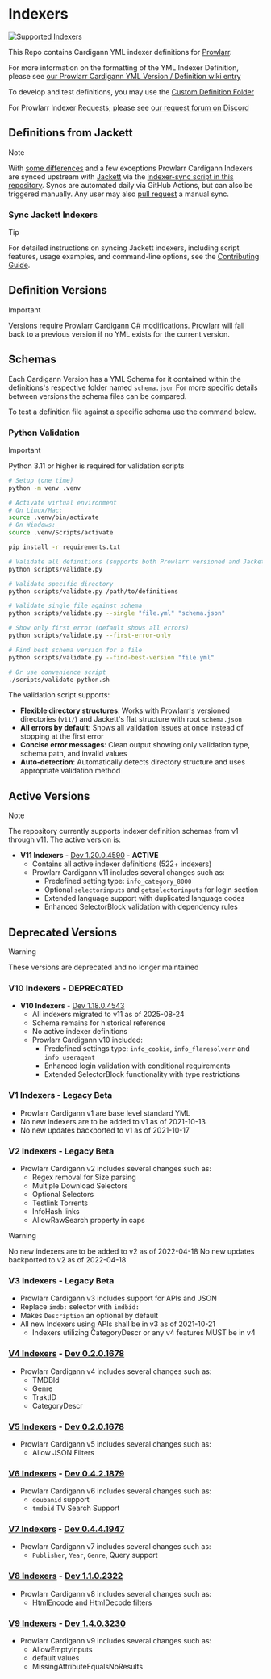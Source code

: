 # Indexers

[![Supported Indexers](https://img.shields.io/badge/Supported%20Indexers-View%20all%20currently%20supported%20indexers%20%26%20trackers-important)](https://wiki.servarr.com/en/prowlarr/supported-indexers)

This Repo contains Cardigann YML indexer definitions for [Prowlarr](https://github.com/Prowlarr/Prowlarr).

For more information on the formatting of the YML Indexer Definition, please see [our Prowlarr Cardigann YML Version / Definition wiki entry](https://wiki.servarr.com/en/prowlarr/cardigann-yml-definition)

To develop and test definitions, you may use the [Custom Definition Folder](https://wiki.servarr.com/prowlarr/indexers#adding-a-custom-yml-definition)

For Prowlarr Indexer Requests; please see [our request forum on Discord](https://requests.prowlarr.com/)

## Definitions from Jackett

> [!NOTE]
> With [some differences](https://github.com/Prowlarr/Indexers/issues/370) and a few exceptions Prowlarr Cardigann Indexers are synced upstream with [Jackett](https://github.com/Jackett/Jackett) via the [indexer-sync script in this repository](https://github.com/Prowlarr/Indexers/blob/master/scripts/indexer-sync-v2.sh). Syncs are automated daily via GitHub Actions, but can also be triggered manually. Any user may also [pull request](https://github.com/Prowlarr/Indexers/compare) a manual sync.

### Sync Jackett Indexers

> [!TIP]
> For detailed instructions on syncing Jackett indexers, including script features, usage examples, and command-line options, see the [Contributing Guide](CONTRIBUTING.md#indexer-sync-process).

## Definition Versions

> [!IMPORTANT]
> Versions require Prowlarr Cardigann C# modifications.
> Prowlarr will fall back to a previous version if no YML exists for the current version.

## Schemas

Each Cardigann Version has a YML Schema for it contained within the definitions's respective folder named `schema.json`
For more specific details between versions the schema files can be compared.

To test a definition file against a specific schema use the command below.

### Python Validation

> [!IMPORTANT]
> Python 3.11 or higher is required for validation scripts

```bash
# Setup (one time)
python -m venv .venv

# Activate virtual environment
# On Linux/Mac:
source .venv/bin/activate
# On Windows:
source .venv/Scripts/activate

pip install -r requirements.txt

# Validate all definitions (supports both Prowlarr versioned and Jackett flat structures)
python scripts/validate.py

# Validate specific directory
python scripts/validate.py /path/to/definitions

# Validate single file against schema
python scripts/validate.py --single "file.yml" "schema.json"

# Show only first error (default shows all errors)
python scripts/validate.py --first-error-only

# Find best schema version for a file
python scripts/validate.py --find-best-version "file.yml"

# Or use convenience script
./scripts/validate-python.sh
```

The validation script supports:
- **Flexible directory structures**: Works with Prowlarr's versioned directories (`v11/`) and Jackett's flat structure with root `schema.json`
- **All errors by default**: Shows all validation issues at once instead of stopping at the first error
- **Concise error messages**: Clean output showing only validation type, schema path, and invalid values
- **Auto-detection**: Automatically detects directory structure and uses appropriate validation method

## Active Versions

> [!NOTE]
> The repository currently supports indexer definition schemas from v1 through v11. The active version is:

- **V11 Indexers** - [Dev 1.20.0.4590](https://github.com/Prowlarr/Prowlarr/releases/tag/v1.20.0.4590) - **ACTIVE**
  - Contains all active indexer definitions (522+ indexers)
  - Prowlarr Cardigann v11 includes several changes such as:
    - Predefined setting type: `info_category_8000`
    - Optional `selectorinputs` and `getselectorinputs` for login section
    - Extended language support with duplicated language codes
    - Enhanced SelectorBlock validation with dependency rules

## Deprecated Versions

> [!WARNING]
> These versions are deprecated and no longer maintained

### V10 Indexers - DEPRECATED

- **V10 Indexers** - [Dev 1.18.0.4543](https://github.com/Prowlarr/Prowlarr/releases/tag/v1.18.0.4543)
  - All indexers migrated to v11 as of 2025-08-24
  - Schema remains for historical reference
  - No active indexer definitions
  - Prowlarr Cardigann v10 included:
    - Predefined settings type: `info_cookie`, `info_flaresolverr` and `info_useragent`
    - Enhanced login validation with conditional requirements
    - Extended SelectorBlock functionality with type restrictions

### V1 Indexers - Legacy Beta

- Prowlarr Cardigann v1 are base level standard YML
- No new indexers are to be added to v1 as of 2021-10-13
- No new updates backported to v1 as of 2021-10-17

### V2 Indexers - Legacy Beta

- Prowlarr Cardigann v2 includes several changes such as:
  - Regex removal for Size parsing
  - Multiple Download Selectors
  - Optional Selectors
  - Testlink Torrents
  - InfoHash links
  - AllowRawSearch property in caps
  
> [!WARNING]
> No new indexers are to be added to v2 as of 2022-04-18
> No new updates backported to v2 as of 2022-04-18

### V3 Indexers - Legacy Beta

- Prowlarr Cardigann v3 includes support for APIs and JSON
- Replace `imdb:` selector with `imdbid:`
- Makes `Description` an optional by default
- All new Indexers using APIs shall be in v3 as of 2021-10-21
  - Indexers utilizing CategoryDescr or any v4 features MUST be in v4

### [V4 Indexers](https://github.com/Prowlarr/Prowlarr/pull/828) - [Dev 0.2.0.1678](https://github.com/Prowlarr/Prowlarr/releases/tag/v0.2.0.1678)

- Prowlarr Cardigann v4 includes several changes such as:
  - TMDBId
  - Genre
  - TraktID
  - CategoryDescr

### [V5 Indexers](https://github.com/Prowlarr/Prowlarr/commit/76afb70b01f4a670d8e402d9a3de05c09611b7ab) - [Dev 0.2.0.1678](https://github.com/Prowlarr/Prowlarr/releases/tag/v0.2.0.1678)

- Prowlarr Cardigann v5 includes several changes such as:
  - Allow JSON Filters

### [V6 Indexers](https://github.com/Prowlarr/Prowlarr/commit/5ee95e3cc29d1307192320eb82b5a8f1287f00d6) - [Dev 0.4.2.1879](https://github.com/Prowlarr/Prowlarr/releases/tag/v0.4.2.1879)

- Prowlarr Cardigann v6 includes several changes such as:
  - `doubanid` support
  - `tmdbid` TV Search Support

### [V7 Indexers](https://github.com/Prowlarr/Prowlarr/commit/ee6467073f64cfaa5ef0de2225f39f0fd0eb5c05) - [Dev 0.4.4.1947](https://github.com/Prowlarr/Prowlarr/releases/tag/v0.4.4.1947)

- Prowlarr Cardigann v7 includes several changes such as:
  - `Publisher`, `Year`, `Genre`, Query support

### [V8 Indexers](https://github.com/Prowlarr/Prowlarr/commit/1529527af9d2bf09dcd1b540b4c6f95a7dd00bd1) - [Dev 1.1.0.2322](https://github.com/Prowlarr/Prowlarr/releases/tag/v1.1.0.2322)

- Prowlarr Cardigann v8 includes several changes such as:
  - HtmlEncode and HtmlDecode filters

### [V9 Indexers](https://github.com/Prowlarr/Prowlarr/commit/bceebc34c134db8140a307e25312cb15e0ff5d63) - [Dev 1.4.0.3230](https://github.com/Prowlarr/Prowlarr/releases/tag/v1.4.0.3230)

- Prowlarr Cardigann v9 includes several changes such as:
  - AllowEmptyInputs
  - default values
  - MissingAttributeEqualsNoResults
